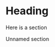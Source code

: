 <!-- #link -->
<!-- .firstClass -->
<!-- .secondClass -->
# Heading
<!-- !section -->
Here is a section
<!-- !section -->
Unnamed section
<!-- +injection -->